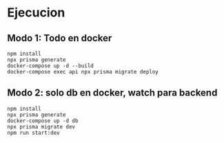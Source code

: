 # Ejecucion

## Modo 1: Todo en docker

```
npm install
npx prisma generate
docker-compose up -d --build
docker-compose exec api npx prisma migrate deploy
```

## Modo 2: solo db en docker, watch para backend

```
npm install
npx prisma generate
docker-compose up -d db
npx prisma migrate dev
npm run start:dev
```

